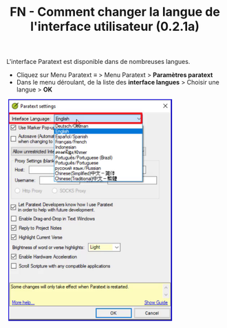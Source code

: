 ﻿---
title: FN - Comment changer la langue de l'interface utilisateur (0.2.1a)
---

L'interface Paratext est disponible dans de nombreuses langues.

-   Cliquez sur Menu Paratext **≡** \>  Menu Paratext \> **Paramètres paratext**
-   Dans le menu déroulant, de la liste des **interface langues** \> Choisir une langue \> **OK**

    ![](../media/b758b2b17d83be3583c84cccf83320a8.png)

